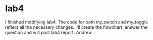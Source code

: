 # lab4
I finished modifying lab4.  The code for both my_switch and my_toggle reflect all the necessary changes.
I'll create the flowchart, answer the question and will post lab4 report.
Andrew
